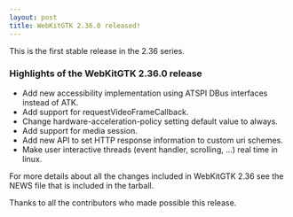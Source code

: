 ```yaml
---
layout: post
title: WebKitGTK 2.36.0 released!
---
```


This is the first stable release in the 2.36 series.

### Highlights of the WebKitGTK 2.36.0 release

 - Add new accessibility implementation using ATSPI DBus interfaces instead of ATK.
 - Add support for requestVideoFrameCallback.
 - Change hardware-acceleration-policy setting default value to always.
 - Add support for media session.
 - Add new API to set HTTP response information to custom uri schemes.
 - Make user interactive threads (event handler, scrolling, ...) real time in linux.

For more details about all the changes included in WebKitGTK 2.36 see
the NEWS file that is included in the tarball.

Thanks to all the contributors who made possible this release.
